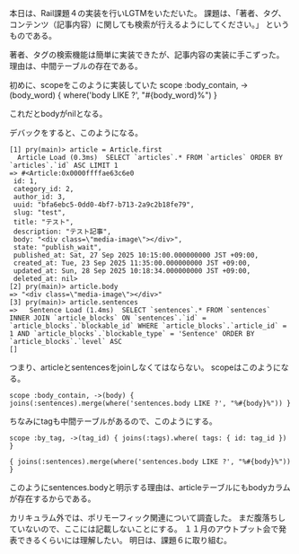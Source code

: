 本日は、Rail課題４の実装を行いLGTMをいただいた。
課題は、「著者、タグ、コンテンツ（記事内容）に関しても検索が行えるようにしてください。」
というものである。

著者、タグの検索機能は簡単に実装できたが、記事内容の実装に手こずった。
理由は、中間テーブルの存在である。

初めに、scopeをこのように実装していた
scope :body_contain, ->(body_word) { where('body LIKE ?', "#{body_word}%") }

これだとbodyがnilとなる。

デバックをすると、このようになる。
```
[1] pry(main)> article = Article.first
  Article Load (0.3ms)  SELECT `articles`.* FROM `articles` ORDER BY `articles`.`id` ASC LIMIT 1
=> #<Article:0x0000ffffae63c6e0
 id: 1,
 category_id: 2,
 author_id: 3,
 uuid: "bfa6ebc5-0dd0-4bf7-b713-2a9c2b18fe79",
 slug: "test",
 title: "テスト",
 description: "テスト記事",
 body: "<div class=\"media-image\"></div>",
 state: "publish_wait",
 published_at: Sat, 27 Sep 2025 10:15:00.000000000 JST +09:00,
 created_at: Tue, 23 Sep 2025 11:35:00.000000000 JST +09:00,
 updated_at: Sun, 28 Sep 2025 10:18:34.000000000 JST +09:00,
 deleted_at: nil>
[2] pry(main)> article.body
=> "<div class=\"media-image\"></div>"
[3] pry(main)> article.sentences
=>   Sentence Load (1.4ms)  SELECT `sentences`.* FROM `sentences` INNER JOIN `article_blocks` ON `sentences`.`id` = `article_blocks`.`blockable_id` WHERE `article_blocks`.`article_id` = 1 AND `article_blocks`.`blockable_type` = 'Sentence' ORDER BY `article_blocks`.`level` ASC
[]
```
つまり、articleとsentencesをjoinしなくてはならない。
scopeはこのようになる。
```
scope :body_contain, ->(body) { joins(:sentences).merge(where('sentences.body LIKE ?', "%#{body}%")) }
```

ちなみにtagも中間テーブルがあるので、このようにする。
```
scope :by_tag, ->(tag_id) { joins(:tags).where( tags: { id: tag_id }) }
```

```
{ joins(:sentences).merge(where('sentences.body LIKE ?', "%#{body}%")) }
```
このようにsentences.bodyと明示する理由は、articleテーブルにもbodyカラムが存在するからである。

カリキュラム外では、ポリモーフィック関連について調査した。
まだ腹落ちしていないので、ここには記載しないことにする。
１１月のアウトプット会で発表できるくらいには理解したい。
明日は、課題６に取り組む。